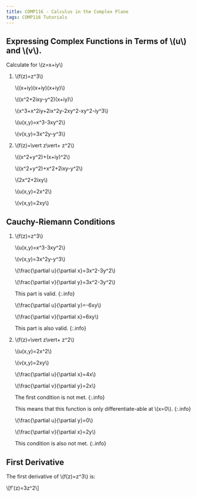 ```yaml
---
title: COMP116 - Calculus in the Complex Plane
tags: COMP116 Tutorials
---
```

## Expressing Complex Functions in Terms of &#92;(u&#92;) and &#92;(v&#92;).
Calculate for &#92;(z=x+iy&#92;)

1. &#92;(f(z)=z^3&#92;)
	
	&#92;((x+iy)(x+iy)(x+iy)&#92;)
	
	&#92;((x^2+2ixy-y^2)(x+iy)&#92;)
	
	&#92;(x^3+x^2iy+2ix^2y-2xy^2-xy^2-iy^3&#92;)
	
	&#92;(u(x,y)=x^3-3xy^2&#92;)
	
	&#92;(v(x,y)=3x^2y-y^3&#92;)
1. &#92;(f(z)=\vert z\vert+
z^2&#92;)

	&#92;((x^2+y^2)+(x+iy)^2&#92;)
	
	&#92;((x^2+y^2)+x^2+2ixy-y^2&#92;)
	
	&#92;(2x^2+2ixy&#92;)
	
	&#92;(u(x,y)=2x^2&#92;)
	
	&#92;(v(x,y)=2xy&#92;)

## Cauchy-Riemann Conditions 

1. &#92;(f(z)=z^3&#92;)
	
	&#92;(u(x,y)=x^3-3xy^2&#92;)
	
	&#92;(v(x,y)=3x^2y-y^3&#92;)
	
	&#92;(\frac{\partial u}{\partial x}=3x^2-3y^2&#92;)
	
	&#92;(\frac{\partial v}{\partial y}=3x^2-3y^2&#92;)
	
	This part is valid.
	{:.info}
	
	&#92;(\frac{\partial u}{\partial y}=-6xy&#92;)
	
	&#92;(\frac{\partial v}{\partial x}=6xy&#92;)
	
	This part is also valid.
	{:.info}
1. &#92;(f(z)=\vert z\vert+
z^2&#92;)
	
	&#92;(u(x,y)=2x^2&#92;)
	
	&#92;(v(x,y)=2xy&#92;)
	
	&#92;(\frac{\partial u}{\partial x}=4x&#92;)
	
	&#92;(\frac{\partial v}{\partial y}=2x&#92;)
	
	The first condition is not met.
	{:.info}
	
	This means that this function is only differentiate-able at &#92;(x=0&#92;).
	{:.info}
	
	&#92;(\frac{\partial u}{\partial y}=0&#92;)
	
	&#92;(\frac{\partial v}{\partial x}=2y&#92;)
	
	This condition is also not met.
	{:.info}

## First Derivative

The first derivative of &#92;(f(z)=z^3&#92;) is:

&#92;[f'(z)=3z^2&#92;]
